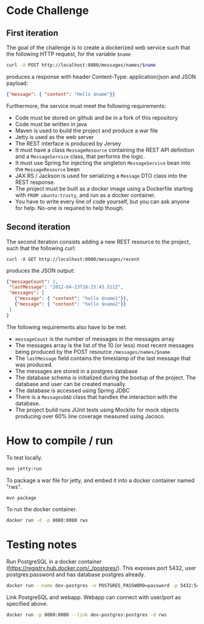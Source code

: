 # Code Challenge

## First iteration
The goal of the challenge is to create a dockerized web service such that the following HTTP request, for the variable `$name`
```sh
curl -X POST http://localhost:8080/messages/names/$name
```
produces a response with header Content-Type: application/json and JSON payload:
```json
{"message": { "content": "Hello $name"}}
```
Furthermore, the service must meet the following requirements:
* Code must be stored on github and be in a fork of this repository
* Code must be written in java
* Maven is used to build the project and produce a war file
* Jetty is used as the web server
* The REST interface is produced by Jersey
* It must have a class `MessageResource` containing the REST API definition and a `MessageService` class, that performs the logic.
* It must use Spring for injecting the singleton `MessageService` bean into the `MessageResource` bean
* JAX RS / Jackson is used for serializing a `Message` DTO class into the REST response.
* The project must be built as a docker image using a Dockerfile starting with `FROM ubuntu:trusty`, and run as a docker container.
* You have to write every line of code yourself, but you can ask anyone for help. No-one is required to help though.

## Second iteration
The second iteration consists adding a new REST resource to the project, such that the following curl:
```
curl -X GET http://localhost:8080/messages/recent
```
produces the JSON output:
```json
{"messageCount": 2,
 "lastMessage": "2012-04-23T18:25:43.511Z",
 "messages": [
   {"message": { "content": "hello $name1"}},
   {"message": { "content": "hello $name2"}}
 ]
}
```
The following requirements also have to be met:
* `messageCount` is the number of messages in the messages array
* The messages array is the list of the 10 (or less) most recent messages being produced by the POST resource `/messages/names/$name`
* The `lastMessage` field contains the timestamp of the last message that was produced.
* The messages are stored in a postgres database
* The database schema is initialized during the bootup of the project. The database and user can be created manually.
* The database is accessed using Spring JDBC
* There is a `MessagesDAO` class that handles the interaction with the database.
* The project build runs JUnit tests using Mockito for mock objects producing over 60% line coverage measured using Jacoco.

# How to compile / run

To test locally.
```sh
mvn jetty:run
```

To package a war file for jetty, and embed it into a docker container named "rws".
```sh
mvn package
```

To run the docker container.
```sh
docker run -d -p 8080:8080 rws
```

# Testing notes

Run PostgreSQL in a docker container (https://registry.hub.docker.com/_/postgres/).
This exposes port 5432, user postgres:password and has database postgres already.
```sh
docker run --name dev-postgres -e POSTGRES_PASSWORD=password -p 5432:5432 -d postgres
```

Link PostgreSQL and webapp. Webapp can connect with user/port as specified above.
```sh
docker run -p 8080:8080 --link dev-postgres:postgres -d rws
```

